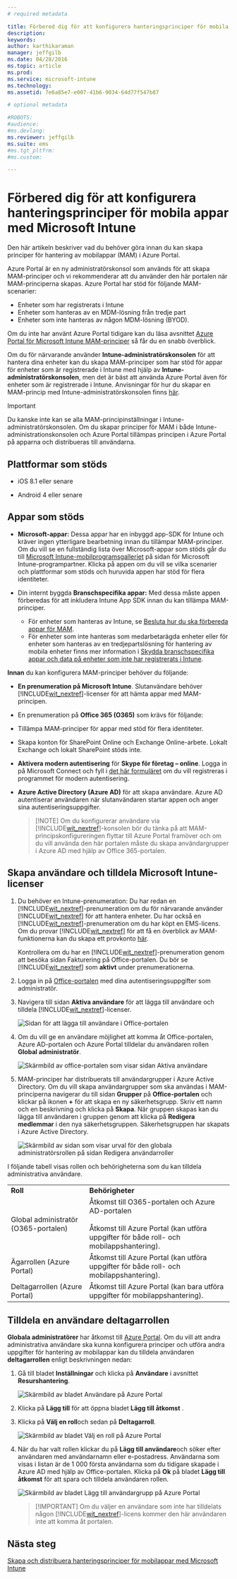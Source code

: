 ```yaml
---
# required metadata

title: Förbered dig för att konfigurera hanteringsprinciper för mobila appar | Microsoft Intune
description:
keywords:
author: karthikaraman
manager: jeffgilb
ms.date: 04/28/2016
ms.topic: article
ms.prod:
ms.service: microsoft-intune
ms.technology:
ms.assetid: 7e6a85e7-e007-41b6-9034-64d77f547b87

# optional metadata

#ROBOTS:
#audience:
#ms.devlang:
ms.reviewer: jeffgilb
ms.suite: ems
#ms.tgt_pltfrm:
#ms.custom:

---
```


# Förbered dig för att konfigurera hanteringsprinciper för mobila appar med Microsoft Intune
Den här artikeln beskriver vad du behöver göra innan du kan skapa principer för hantering av mobilappar (MAM) i Azure Portal.

Azure Portal är en ny administratörskonsol som används för att skapa MAM-principer och vi rekommenderar att du använder den här portalen när MAM-principerna skapas. Azure Portal har stöd för följande MAM-scenarier:
- Enheter som har registrerats i Intune
- Enheter som hanteras av en MDM-lösning från tredje part
- Enheter som inte hanteras av någon MDM-lösning (BYOD).

Om du inte har använt Azure Portal tidigare kan du läsa avsnittet [Azure Portal för Microsoft Intune MAM-principer](azure-portal-for-microsoft-intune-mam-policies.md) så får du en snabb överblick.

Om du för närvarande använder **Intune-administratörskonsolen** för att hantera dina enheter kan du skapa MAM-principer som har stöd för appar för enheter som är registrerade i Intune med hjälp av **Intune-administratörskonsolen**, men det är bäst att använda Azure Portal även för enheter som är registrerade i Intune. Anvisningar för hur du skapar en MAM-princip med Intune-administratörskonsolen finns [här](configure-and-deploy-mobile-application-management-policies-in-the-microsoft-intune-console.md).

>[!IMPORTANT]
> Du kanske inte kan se alla MAM-principinställningar i Intune-administratörskonsolen. Om du skapar principer för MAM i både Intune-administrationskonsolen och Azure Portal tillämpas principen i Azure Portal på apparna och distribueras till användarna.


##  Plattformar som stöds
- iOS 8.1 eller senare

- Android 4 eller senare

##  Appar som stöds
* **Microsoft-appar:** Dessa appar har en inbyggd app-SDK för Intune och kräver ingen ytterligare bearbetning innan du tillämpar MAM-principer.
Om du vill se en fullständig lista över Microsoft-appar som stöds går du till [Microsoft Intune-mobilprogramsgalleriet](https://www.microsoft.com/en-us/server-cloud/products/microsoft-intune/partners.aspx) på sidan för Microsoft Intune-programpartner. Klicka på appen om du vill se vilka scenarier och plattformar som stöds och huruvida appen har stöd för flera identiteter.
* Din internt byggda **Branschspecifika appar:** Med dessa måste appen förberedas för att inkludera Intune App SDK innan du kan tillämpa MAM-principer.

  * För enheter som hanteras av Intune, se [Besluta hur du ska förbereda appar för MAM](decide-how-to-prepare-apps-for-mobile-application-management-with-microsoft-intune.md).
  * För enheter som inte hanteras som medarbetarägda enheter eller för enheter som hanteras av en tredjepartslösning för hantering av mobila enheter finns mer information i [Skydda branschspecifika appar och data på enheter som inte har registrerats i Intune](protect-line-of-business-apps-and-data-on-devices-not-enrolled-in-microsoft-intune.md).

**Innan** du kan konfigurera MAM-principer behöver du följande:

-   **En prenumeration på Microsoft Intune**.    Slutanvändare behöver [!INCLUDE[wit_nextref](../includes/wit_nextref_md.md)]-licenser för att hämta appar med MAM-principen.

-   En prenumeration på **Office 365 (O365)** som krävs för följande:
  - Tillämpa MAM-principer för appar med stöd för flera identiteter.
  - Skapa konton för SharePoint Online och Exchange Online-arbete. Lokalt Exchange och lokalt SharePoint stöds inte.
-    **Aktivera modern autentisering** för **Skype för företag – online**. Logga in på Microsoft Connect och fyll i [det här formuläret](https://connect.microsoft.com/office/Survey/NominationSurvey.aspx?SurveyID=17299&ProgramID=8715) om du vill registreras i programmet för modern autentisering.


- **Azure Active Directory (Azure AD)** för att skapa användare. Azure AD autentiserar användaren när slutanvändaren startar appen och anger sina autentiseringsuppgifter.

    > [!NOTE] Om du konfigurerar användare via [!INCLUDE[wit_nextref](../includes/wit_nextref_md.md)]-konsolen bör du tänka på att MAM-principskonfigureringen flyttar till Azure Portal framöver och om du vill använda den här portalen måste du skapa användargrupper i Azure AD med hjälp av Office 365-portalen.


## Skapa användare och tilldela Microsoft Intune-licenser

1. Du behöver en Intune-prenumeration: Du har redan en [!INCLUDE[wit_nextref](../includes/wit_nextref_md.md)]-prenumeration om du för närvarande använder [!INCLUDE[wit_nextref](../includes/wit_nextref_md.md)] för att hantera enheter.  Du har också en [!INCLUDE[wit_nextref](../includes/wit_nextref_md.md)]-prenumeration om du har köpt en EMS-licens. Om du provar [!INCLUDE[wit_nextref](../includes/wit_nextref_md.md)] för att få en överblick av MAM-funktionerna kan du skapa ett provkonto [här](http://www.microsoft.com/en-us/server-cloud/products/microsoft-intune/).

    Kontrollera om du har en [!INCLUDE[wit_nextref](../includes/wit_nextref_md.md)]-prenumeration genom att besöka sidan Fakturering på Office-portalen.  Du bör se [!INCLUDE[wit_nextref](../includes/wit_nextref_md.md)] som **aktivt** under prenumerationerna.

2.  Logga in på   [Office-portalen](http://portal.office.com) med dina autentiseringsuppgifter som administratör.

3.  Navigera till sidan **Aktiva användare** för att lägga till användare och tilldela [!INCLUDE[wit_nextref](../includes/wit_nextref_md.md)]-licenser.

    ![Sidan för att lägga till användare i Office-portalen](../media/AppManagement/OfficePortal_AddUsers.png)

4.  Om du vill ge en användare möjlighet att komma åt Office-portalen, Azure AD-portalen och Azure Portal tilldelar du användaren rollen **Global administratör**.

    ![Skärmbild av office-portalen som visar sidan Aktiva användare ](../media/AppManagement/OfficePortal_AddRoletoUser.png)

5.  MAM-principer har distribuerats till användargrupper i Azure Active Directory. Om du vill skapa användargrupper som ska användas i MAM-principerna navigerar du till sidan **Grupper** på **Office-portalen** och klickar på ikonen **+** för att skapa en ny säkerhetsgrupp.  Skriv ett namn och en beskrivning och klicka på **Skapa**. När gruppen skapas kan du lägga till användaren i gruppen genom att klicka på **Redigera medlemmar** i den nya säkerhetsgruppen. Säkerhetsgruppen har skapats i Azure Active Directory.

    ![Skärmbild av sidan som visar urval för den globala administratörsrollen på sidan Redigera användarroller](../media/AppManagement/OfficePortal_CreateGroups.png)

I följande tabell visas rollen och behörigheterna som du kan tilldela administrativa användare.

|||
|--|----|
|**Roll**|**Behörigheter**|
|Global administratör (O365-portalen)|Åtkomst till O365-portalen och Azure AD-portalen<br /><br />Åtkomst till Azure Portal (kan utföra uppgifter för både roll- och mobilappshantering).|
|Ägarrollen (Azure Portal)|Åtkomst till Azure Portal (kan utföra uppgifter för både roll- och mobilappshantering).|
|Deltagarrollen (Azure Portal)|Åtkomst till Azure Portal (kan bara utföra uppgifter för mobilappshantering).|

## Tilldela en användare deltagarrollen

**Globala administratörer** har åtkomst till [Azure Portal](https://portal.azure.com).  Om du vill att andra administrativa användare ska kunna konfigurera principer och utföra andra uppgifter för hantering av mobilappar kan du tilldela användaren **deltagarrollen** enligt beskrivningen nedan:


1.  Gå till bladet **Inställningar** och klicka på **Användare** i avsnittet **Resurshantering**.

    ![Skärmbild av bladet Användare på Azure Portal](../media/AppManagement/AzurePortal_MAM_AddUsers.png)

2.  Klicka på **Lägg till** för att öppna bladet **Lägg till åtkomst** .

3.  Klicka på **Välj en roll**och sedan på **Deltagarroll**.

    ![Skärmbild av bladet Välj en roll på Azure Portal](../media/AppManagement/AzurePortal_MAM_AddRole.png)

4.  När du har valt rollen klickar du på **Lägg till användare**och söker efter användaren med användarnamn eller e-postadress. Användarna som visas i listan är de 1 000 första användarna som du tidigare skapade i Azure AD med hjälp av Office-portalen. Klicka på **Ok** på bladet **Lägg till åtkomst** för att spara och tilldela användaren rollen.

    ![Skärmbild av bladet Lägg till användargrupp på Azure Portal](../media/AppManagement/AzurePortal_MAM_AddusertoRole.png)

    > [!IMPORTANT] Om du väljer en användare som inte har tilldelats någon [!INCLUDE[wit_nextref](../includes/wit_nextref_md.md)]-licens kommer den här användaren inte att komma åt portalen.

## Nästa steg
[Skapa och distribuera hanteringsprinciper för mobilappar med Microsoft Intune](create-and-deploy-mobile-app-management-policies-with-microsoft-intune.md)


<!--HONumber=May16_HO3-->


